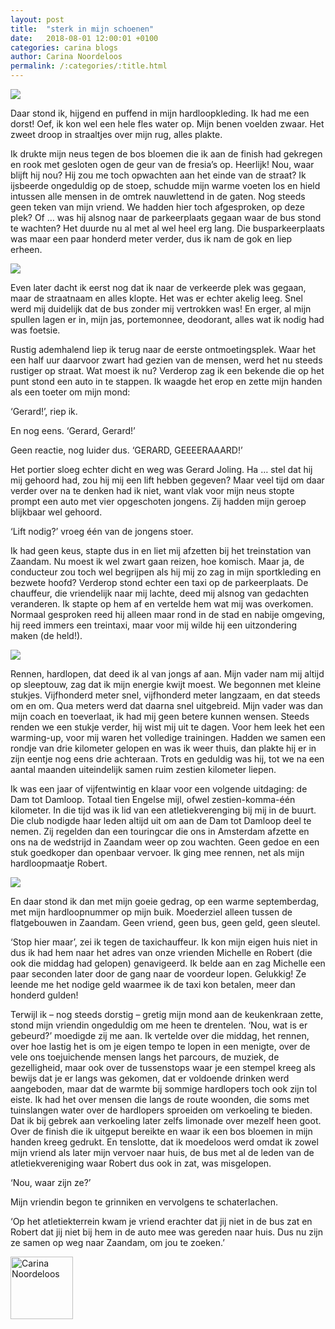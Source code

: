 ```yaml
---
layout: post
title:  "sterk in mijn schoenen"
date:   2018-08-01 12:00:01 +0100
categories: carina blogs
author: Carina Noordeloos
permalink: /:categories/:title.html
---
```

<div style="margin:0 10px 10px 0"><img src="/assets/sterk in mijn schoenen 1.jpg"/></div>

Daar stond ik, hijgend en puffend in mijn hardloopkleding. Ik had me een dorst! Oef, ik kon wel een hele fles water op. Mijn benen voelden zwaar. Het zweet droop in straaltjes over mijn rug, alles plakte.

Ik drukte mijn neus tegen de bos bloemen die ik aan de finish had gekregen en rook met gesloten ogen de geur van de fresia’s op. Heerlijk! Nou, waar blijft hij nou? Hij zou me toch opwachten aan het einde van de straat? Ik ijsbeerde ongeduldig op de stoep, schudde mijn warme voeten los en hield intussen alle mensen in de omtrek nauwlettend in de gaten. Nog steeds geen teken van mijn vriend. We hadden hier toch afgesproken, op deze plek? Of … was hij alsnog naar de parkeerplaats gegaan waar de bus stond te wachten? Het duurde nu al met al wel heel erg lang. Die busparkeerplaats was maar een paar honderd meter verder, dus ik nam de gok en liep erheen.

<div style="margin:0 10px 10px 0"><img src="/assets/sterk in mijn schoenen 2.jpg"/></div>

Even later dacht ik eerst nog dat ik naar de verkeerde plek was gegaan, maar de straatnaam en alles klopte. Het was er echter akelig leeg. Snel werd mij duidelijk dat de bus zonder mij vertrokken was! En erger, al mijn spullen lagen er in, mijn jas, portemonnee, deodorant, alles wat ik nodig had was foetsie.

Rustig ademhalend liep ik terug naar de eerste ontmoetingsplek. Waar het een half uur daarvoor zwart had gezien van de mensen, werd het nu steeds rustiger op straat. Wat moest ik nu? Verderop zag ik een bekende die op het punt stond een auto in te stappen. Ik waagde het erop en zette mijn handen als een toeter om mijn mond:

‘Gerard!’, riep ik.

En nog eens. ‘Gerard, Gerard!’

Geen reactie, nog luider dus. ‘GERARD, GEEEERAAARD!’

Het portier sloeg echter dicht en weg was Gerard Joling. Ha … stel dat hij mij gehoord had, zou hij mij een lift hebben gegeven? Maar veel tijd om daar verder over na te denken had ik niet, want vlak voor mijn neus stopte prompt een auto met vier opgeschoten jongens. Zij hadden mijn geroep blijkbaar wel gehoord.

‘Lift nodig?’ vroeg één van de jongens stoer.

Ik had geen keus, stapte dus in en liet mij afzetten bij het treinstation van Zaandam. Nu moest ik wel zwart gaan reizen, hoe komisch. Maar ja, de conducteur zou toch wel begrijpen als hij mij zo zag in mijn sportkleding en bezwete hoofd? Verderop stond echter een taxi op de parkeerplaats. De chauffeur, die vriendelijk naar mij lachte, deed mij alsnog van gedachten veranderen. Ik stapte op hem af en vertelde hem wat mij was overkomen. Normaal gesproken reed hij alleen maar rond in de stad en nabije omgeving, hij reed immers een treintaxi, maar voor mij wilde hij een uitzondering maken (de held!).

<div style="margin:0 10px 10px 0"><img src="/assets/sterk in mijn schoenen 3.jpg"/></div>

Rennen, hardlopen, dat deed ik al van jongs af aan. Mijn vader nam mij altijd op sleeptouw, zag dat ik mijn energie kwijt moest. We begonnen met kleine stukjes. Vijfhonderd meter snel, vijfhonderd meter langzaam, en dat steeds om en om. Qua meters werd dat daarna snel uitgebreid. Mijn vader was dan mijn coach en toeverlaat, ik had mij geen betere kunnen wensen. Steeds renden we een stukje verder, hij wist mij uit te dagen. Voor hem leek het een warming-up, voor mij waren het volledige trainingen. Hadden we samen een rondje van drie kilometer gelopen en was ik weer thuis, dan plakte hij er in zijn eentje nog eens drie achteraan. Trots en geduldig was hij, tot we na een aantal maanden uiteindelijk samen ruim zestien kilometer liepen.

Ik was een jaar of vijfentwintig en klaar voor een volgende uitdaging: de Dam tot Damloop. Totaal tien Engelse mijl, ofwel zestien-komma-één kilometer. In die tijd was ik lid van een atletiekverenging bij mij in de buurt. Die club nodigde haar leden altijd uit om aan de Dam tot Damloop deel te nemen. Zij regelden dan een touringcar die ons in Amsterdam afzette en ons na de wedstrijd in Zaandam weer op zou wachten. Geen gedoe en een stuk goedkoper dan openbaar vervoer. Ik ging mee rennen, net als mijn hardloopmaatje Robert.

<div style="margin:0 10px 10px 0"><img src="/assets/sterk in mijn schoenen 4.jpg"/></div>

En daar stond ik dan met mijn goeie gedrag, op een warme septemberdag, met mijn hardloopnummer op mijn buik. Moederziel alleen tussen de flatgebouwen in Zaandam. Geen vriend, geen bus, geen geld, geen sleutel.

‘Stop hier maar’, zei ik tegen de taxichauffeur. Ik kon mijn eigen huis niet in dus ik had hem naar het adres van onze vrienden Michelle en Robert (die ook die middag had gelopen) genavigeerd. Ik belde aan en zag Michelle een paar seconden later door de gang naar de voordeur lopen. Gelukkig! Ze leende me het nodige geld waarmee ik de taxi kon betalen, meer dan honderd gulden!

Terwijl ik – nog steeds dorstig – gretig mijn mond aan de keukenkraan zette, stond mijn vriendin ongeduldig om me heen te drentelen. ‘Nou, wat is er gebeurd?’ moedigde zij me aan. Ik vertelde over die middag, het rennen, over hoe lastig het is om je eigen tempo te lopen in een menigte, over de vele ons toejuichende mensen langs het parcours, de muziek, de gezelligheid, maar ook over de tussenstops waar je een stempel kreeg als bewijs dat je er langs was gekomen, dat er voldoende drinken werd aangeboden, maar dat de warmte bij sommige hardlopers toch ook zijn tol eiste. Ik had het over mensen die langs de route woonden, die soms met tuinslangen water over de hardlopers sproeiden om verkoeling te bieden. Dat ik bij gebrek aan verkoeling later zelfs limonade over mezelf heen goot. Over de finish die ik uitgeput bereikte en waar ik een bos bloemen in mijn handen kreeg gedrukt. En tenslotte, dat ik moedeloos werd omdat ik zowel mijn vriend als later mijn vervoer naar huis, de bus met al de leden van de atletiekvereniging waar Robert dus ook in zat, was misgelopen.

‘Nou, waar zijn ze?’

Mijn vriendin begon te grinniken en vervolgens te schaterlachen.

‘Op het atletiekterrein kwam je vriend erachter dat jij niet in de bus zat en Robert dat jij niet bij hem in de auto mee was gereden naar huis. Dus nu zijn ze samen op weg naar Zaandam, om jou te zoeken.’

<div style="margin:0 10px 10px 0"><img src="/assets/Carina - profiel 2019.jpg" alt="Carina Noordeloos" width="100"/></div>
